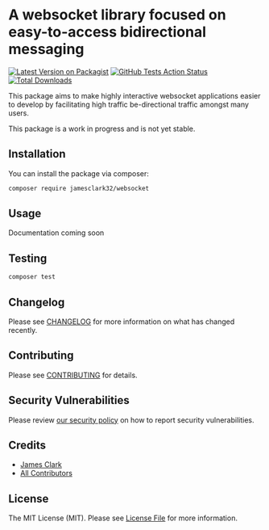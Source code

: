 # A websocket library focused on easy-to-access bidirectional messaging

[![Latest Version on Packagist](https://img.shields.io/packagist/v/jamesclark32/websocket.svg?style=flat-square)](https://packagist.org/packages/jamesclark32/websocket)
[![GitHub Tests Action Status](https://img.shields.io/github/workflow/status/jamesclark32/websocket/Tests?label=tests)](https://github.com/jamesclark32/websocket/actions?query=workflow%3ATests+branch%3Amaster)
[![Total Downloads](https://img.shields.io/packagist/dt/jamesclark32/websocket.svg?style=flat-square)](https://packagist.org/packages/jamesclark32/websocket)


This package aims to make highly interactive websocket applications easier to develop by facilitating high traffic be-directional traffic amongst many users. 

This package is a work in progress and is not yet stable.

## Installation

You can install the package via composer:

```bash
composer require jamesclark32/websocket
```

## Usage
Documentation coming soon

## Testing

```bash
composer test
```

## Changelog

Please see [CHANGELOG](CHANGELOG.md) for more information on what has changed recently.

## Contributing

Please see [CONTRIBUTING](.github/CONTRIBUTING.md) for details.

## Security Vulnerabilities

Please review [our security policy](../../security/policy) on how to report security vulnerabilities.

## Credits

- [James Clark](https://github.com/jamesclark32)
- [All Contributors](../../contributors)

## License

The MIT License (MIT). Please see [License File](LICENSE.md) for more information.
